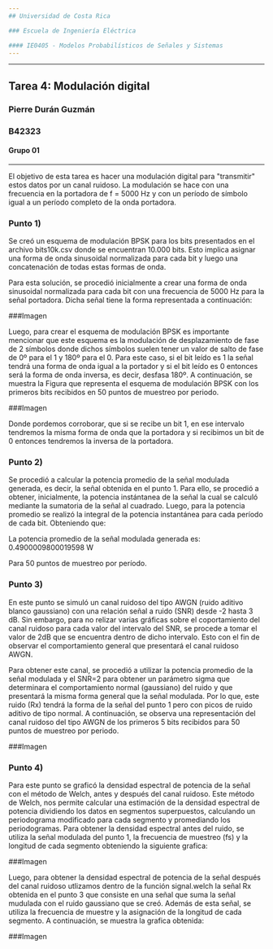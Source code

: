 ```yaml
---
## Universidad de Costa Rica

### Escuela de Ingeniería Eléctrica

#### IE0405 - Modelos Probabilísticos de Señales y Sistemas
---
```

---
## Tarea 4: Modulación digital

### Pierre Durán Guzmán
### B42323
#### Grupo 01
---
El objetivo de esta tarea es hacer una modulación digital para "transmitir" estos datos por un canal ruidoso. La modulación se hace con una frecuencia en la portadora de f = 5000 Hz y con un período de símbolo igual a un período completo de la onda portadora.

### Punto 1)
Se creó un esquema de modulación BPSK para los bits presentados en el archivo bits10k.csv donde se encuentran 10.000 bits. Esto implica asignar una forma de onda sinusoidal normalizada para cada bit y luego una concatenación de todas estas formas de onda. 

Para esta solución, se procedió inicialmente a crear una forma de onda sinusoidal normalizada para cada bit con una frecuencia de 5000 Hz para la señal portadora. Dicha señal tiene la forma representada a continuación:

###Imagen

Luego, para crear el esquema de modulación BPSK es importante mencionar que este esquema es la modulación de desplazamiento de fase de 2 símbolos donde dichos símbolos suelen tener un valor de salto de fase de 0º para el 1 y 180º para el 0. Para este caso, si el bit leído es 1 la señal tendrá una forma de onda igual a la portador y si el bit leído es 0 entonces será la forma de onda inversa, es decir, desfasa 180º. A continuación, se muestra la Figura que representa el esquema de modulación BPSK con los primeros bits recibidos en 50 puntos de muestreo por periodo.

###Imagen

Donde pordemos corroborar, que si se recibe un bit 1, en ese intervalo tendremos la misma forma de onda que la portadora y si recibimos un bit de 0 entonces tendremos la inversa de la portadora.

### Punto 2)
Se procedió a calcular la potencia promedio de la señal modulada generada, es decir, la señal obtenida en el punto 1. Para ello, se procedió a obtener, inicialmente, la potencia instántanea de la señal la cual se calculó mediante la sumatoria de la señal al cuadrado. Luego, para la potencia promedio se realizó la integral de la potencia instantánea para cada período de cada bit. Obteniendo que:

La potencia promedio de la señal modulada generada es: 0.4900009800019598 W

Para 50 puntos de muestreo por período.

### Punto 3)
En este punto se simuló un canal ruidoso del tipo AWGN (ruido aditivo blanco gaussiano) con una relación señal a ruido (SNR) desde -2 hasta 3 dB. Sin embargo, para no relizar varias gráficas sobre el coportamiento del canal ruidoso para cada valor del intervalo del SNR, se procede a tomar el valor de 2dB que se encuentra dentro de dicho intervalo. Esto con el fin de observar el comportamiento general que presentará el canal ruidoso AWGN. 

Para obtener este canal, se procedió a utilizar la potencia promedio de la señal modulada y el SNR=2 para obtener un parámetro sigma que determinara el comportamiento normal (gaussiano) del ruido y que presentará la misma forma general que la señal modulada. Por lo que, este ruido (Rx) tendrá la forma de la señal del punto 1 pero con picos de ruido aditivo de tipo normal. A continuación, se observa una representación del canal ruidoso del tipo AWGN de los primeros 5 bits recibidos para 50 puntos de muestreo por periodo.

###Imagen

### Punto 4) 
Para este punto se graficó la densidad espectral de potencia de la señal con el método de Welch, antes y después del canal ruidoso. Este método de Welch, nos permite calcular una estimación de la densidad espectral de potencia dividiendo los datos en segmentos superpuestos, calculando un periodograma modificado para cada segmento y promediando los periodogramas. Para obtener la densidad espectral antes del ruido, se utiliza la señal modulada del punto 1, la frecuencia de muestreo (fs) y la longitud de cada segmento obteniendo la siguiente grafica:

###Imagen

Luego, para obtener la densidad espectral de potencia de la señal después del canal ruidoso utlizamos dentro de la función signal.welch la señal Rx obtenida en el punto 3 que consiste en una señal que suma la señal mudulada con el ruido gaussiano que se creó. Además de esta señal, se utiliza la frecuencia de muestre y la asignación de la longitud de cada segmento. A continuación, se muestra la grafica obtenida:

###Imagen
